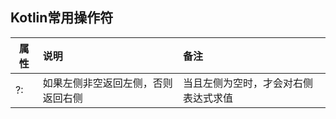 ## Kotlin常用操作符

| 属性 | 说明 | 备注 |
| ------------- |:-------------| :-----|
|?:|如果左侧非空返回左侧，否则返回右侧|当且左侧为空时，才会对右侧表达式求值|






